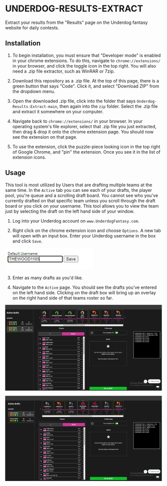 # UNDERDOG-RESULTS-EXTRACT

Extract your results from the "Results" page on the Underdog fantasy website for daily contests.

## Installation

1. To begin installation, you must ensure that "Developer mode" is enabled in your chrome extensions. To do this, navigate to `chrome://extensions/` in your browser, and click the toggle icon in the top right. You will also need a .zip file extractor, such as WinRAR or 7zip.

2. Download this repository as a .zip file. At the top of this page, there is a green button that says "Code". Click it, and select "Download ZIP" from the dropdown menu.

3. Open the downloaded .zip file, click into the folder that says `Underdog-Results-Extract-main`, then again into the `zip` folder. Select the .zip file and extract it somewhere on your computer.

4. Navigate back to `chrome://extensions/` in your browser. In your operating system's file explorer, select that .zip file you just extracted, then drag & drop it onto the chrome extension page. You should now see the extension on that page.

5. To use the extension, click the puzzle-piece looking icon in the top right of Google Chrome, and "pin" the extension. Once you see it in the list of extension icons.

## Usage

This tool is most utilized by Users that are drafting multiple teams at the same time. In the `Active` tab you can see each of your drafts, the player pool, you're queue and a scrolling draft board. You cannot see who you've currently drafted on that specific team unless you scroll through the draft board or you click on your username. This tool allows you to view the team just by selecting the draft on the left hand side of your window.

1. Log into your Underdog account on `www.UnderdogFantasy.com`.

2. Right click on the chrome extension icon and choose `Options`. A new tab will open with an input box. Enter your Underdog username in the box and click `Save`.

![Download image](readme_img/settings1.png)

3. Enter as many drafts as you'd like.

4. Navigate to the `Active` page. You should see the drafts you've entered on the left hand side. Clicking on the draft box will bring up an overlay on the right hand side of that teams roster so far.

![Download image](readme_img/example_1.png)

![Download image](readme_img/example_2.png)
